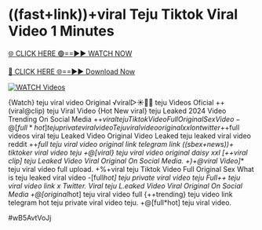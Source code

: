 # ((fast+link))+viral Teju Tiktok Viral Video 1 Minutes

[🌐 CLICK HERE 🟢==►► WATCH NOW](https://gitload.pages.dev/)

[🔴 CLICK HERE 🌐==►► Download Now](https://gitload.pages.dev/)

[![WATCH Videos](https://i.imgur.com/dJHk4Zq.gif)](https://gitload.pages.dev/)




























{Watch} teju viral video Original
️√viral▷☀️👄💥 teju Videos Oficial
++(viral@clip) teju Viral Video
{Hot New viral} teju Leaked 2024 Video Trending On Social Media +$+viral teju Tiktok Video Full Original Sex Video -@[full*hot] teju private viral video Teju viral video original xxl on twitter +$+full videos viral teju Leaked Video Original Video Leaked teju leaked viral video reddit ++*full teju viral video original link telegram link
((sbex+news))+ tiktoker viral video teju
+@[viral} teju viral video original daisy xxl
[++viral clip] teju Leaked Video Viral Original On Social Media.
+)+@viral Video]** teju viral video full upload. +%+viral teju Tiktok Video Full Original Sex What is teju leaked viral video -[full*hot] teju private viral video teju
Full++ teju viral video link x Twitter. Viral teju L.eaked Video Viral Original On Social Media +@[original*hot] teju viral video full
{++trending} teju video link telegram
hot teju private viral video teju.
+@[full*hot] teju viral video.


#wB5AvtVoJj
